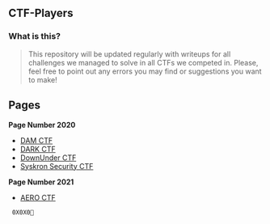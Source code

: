 ## CTF-Players


### What is this?

> This repository will be updated regularly with writeups for all challenges we managed to solve in all CTFs we competed in.
Please, feel free to point out any errors you may find or suggestions you want to make!


## Pages

**Page Number 2020**

  * [DAM CTF](2020/DAMCTF)
  * [DARK CTF](2020/DARKCTF)
  * [DownUnder CTF](2020/DownUnderCTF)
  * [Syskron Security CTF](2020/Syskron%20Security%20CTF)
  
**Page Number 2021**

* [AERO CTF](2021/AEROCTF)

``` 0X0X0💛```
